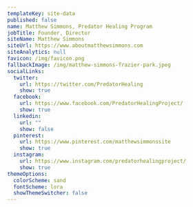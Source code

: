 ```yaml
---
templateKey: site-data
published: false
name: Matthew Simmons, Predator Healing Program
jobTitle: Founder, Director
siteName: Matthew Simmons
siteUrl: https://www.aboutmatthewsimmons.com
siteAnalytics: null
favicon: /img/favicon.png
fallbackImage: /img/matthew-simmons-frazier-park.jpeg
socialLinks:
  twitter:
    url: https://twitter.com/PredatorHealing
    show: true
  facebook:
    url: https://www.facebook.com/PredatorHealingProject/
    show: true
  linkedin:
    url: ""
    show: false
  pinterest:
    url: https://www.pinterest.com/matthewsimmonssite
    show: true
  instagram:
    url: https://www.instagram.com/predatorhealingproject/
    show: true
themeOptions:
  colorScheme: sand
  fontScheme: lora
  showThemeSwitcher: false
---
```

